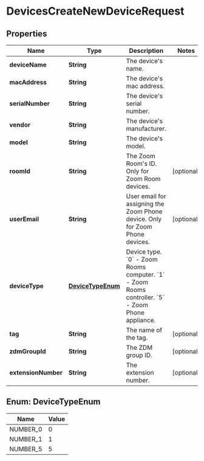 

# DevicesCreateNewDeviceRequest


## Properties

| Name | Type | Description | Notes |
|------------ | ------------- | ------------- | -------------|
|**deviceName** | **String** | The device&#39;s name. |  |
|**macAddress** | **String** | The device&#39;s mac address. |  |
|**serialNumber** | **String** | The device&#39;s serial number. |  |
|**vendor** | **String** | The device&#39;s manufacturer. |  |
|**model** | **String** | The device&#39;s model. |  |
|**roomId** | **String** | The Zoom Room&#39;s ID. Only for Zoom Room devices. |  [optional] |
|**userEmail** | **String** | User email for assigning the Zoom Phone device. Only for Zoom Phone devices. |  [optional] |
|**deviceType** | [**DeviceTypeEnum**](#DeviceTypeEnum) | Device type.    &#x60;0&#x60; - Zoom Rooms computer.    &#x60;1&#x60; - Zoom Rooms controller.    &#x60;5&#x60; - Zoom Phone appliance. |  |
|**tag** | **String** | The name of the tag. |  [optional] |
|**zdmGroupId** | **String** | The ZDM group ID. |  [optional] |
|**extensionNumber** | **String** | The extension number. |  [optional] |



## Enum: DeviceTypeEnum

| Name | Value |
|---- | -----|
| NUMBER_0 | 0 |
| NUMBER_1 | 1 |
| NUMBER_5 | 5 |



